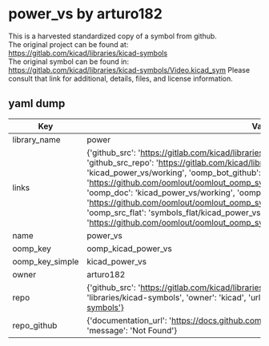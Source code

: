 # power_vs by arturo182  
This is a harvested standardized copy of a symbol from github.  
The original project can be found at:  
https://gitlab.com/kicad/libraries/kicad-symbols  
The original symbol can be found in:
https://gitlab.com/kicad/libraries/kicad-symbols/Video.kicad_sym
Please consult that link for additional, details, files, and license information.  
## yaml dump  
| Key | Value |  
| --- | --- |  
| library_name | power |  
| links | {'github_src': 'https://gitlab.com/kicad/libraries/kicad-symbols/Video.kicad_sym', 'github_src_repo': 'https://gitlab.com/kicad/libraries/kicad-symbols', 'oomp_bot': 'kicad_power_vs/working', 'oomp_bot_github': 'https://github.com/oomlout/oomlout_oomp_symbol_bot/tree/main/kicad_power_vs/working', 'oomp_doc': 'kicad_power_vs/working', 'oomp_doc_github': 'https://github.com/oomlout/oomlout_oomp_symbol_doc/tree/main/kicad_power_vs/working', 'oomp_src_flat': 'symbols_flat/kicad_power_vs/working', 'oomp_src_flat_github': 'https://github.com/oomlout/oomlout_oomp_symbol_src/tree/main/kicad_power_vs/working'} |  
| name | power_vs |  
| oomp_key | oomp_kicad_power_vs |  
| oomp_key_simple | kicad_power_vs |  
| owner | arturo182 |  
| repo | {'github_src': 'https://gitlab.com/kicad/libraries/kicad-symbols/Video.kicad_sym', 'name': 'libraries/kicad-symbols', 'owner': 'kicad', 'url': 'https://gitlab.com/kicad/libraries/kicad-symbols'} |  
| repo_github | {'documentation_url': 'https://docs.github.com/rest/repos/repos#get-a-repository', 'message': 'Not Found'} |  


